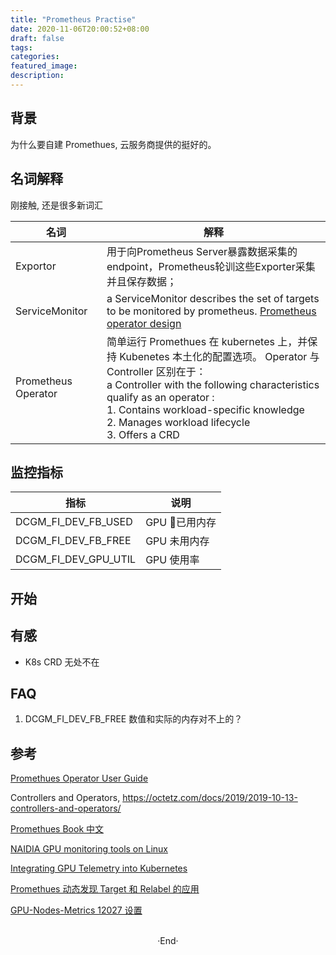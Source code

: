 ```yaml
---
title: "Prometheus Practise"
date: 2020-11-06T20:00:52+08:00
draft: false
tags: 
categories: 
featured_image: 
description: 
---
```

## 背景
为什么要自建 Promethues, 云服务商提供的挺好的。

## 名词解释 
刚接触, 还是很多新词汇

| 名词 |解释|
|---|---|
|Exportor|用于向Prometheus Server暴露数据采集的endpoint，Prometheus轮训这些Exporter采集并且保存数据；|
|ServiceMonitor| a ServiceMonitor describes the set of targets to be monitored by prometheus. [Prometheus operator design](https://github.com/prometheus-operator/prometheus-operator/blob/master/Documentation/design.md)|
|Prometheus Operator| 简单运行 Promethues 在 kubernetes 上，并保持 Kubenetes 本土化的配置选项。 Operator 与 Controller 区别在于：<br /> a Controller with the following characteristics qualify as an operator : <br /> 1. Contains workload-specific knowledge <br /> 2. Manages workload lifecycle <br /> 3. Offers a CRD|

## 监控指标 
|指标|说明|
|---|---|
|DCGM_FI_DEV_FB_USED | GPU 已用内存 | 
|DCGM_FI_DEV_FB_FREE | GPU 未用内存 |
|DCGM_FI_DEV_GPU_UTIL | GPU 使用率 |

## 开始



## 有感

- K8s CRD 无处不在

## FAQ 
1. DCGM_FI_DEV_FB_FREE 数值和实际的内存对不上的？

## 参考

[Promethues Operator User Guide](https://github.com/prometheus-operator/prometheus-operator/blob/master/Documentation/user-guides/getting-started.md)

Controllers and Operators, https://octetz.com/docs/2019/2019-10-13-controllers-and-operators/

[Promethues Book 中文 ](https://yunlzheng.gitbook.io/prometheus-book/)

[NAIDIA GPU monitoring tools on Linux](https://github.com/Hyvi/gpu-monitoring-tools)


[Integrating GPU Telemetry into Kubernetes](https://docs.nvidia.com/datacenter/cloud-native/kubernetes/dcgme2e.html)

[Promethues 动态发现 Target 和 Relabel 的应用](https://blog.csdn.net/M2l0ZgSsVc7r69eFdTj/article/details/79124770)


[GPU-Nodes-Metrics 12027 设置](https://blog.csdn.net/u010953692/article/details/107143338)

<br>

<center>  ·End·  </center>
